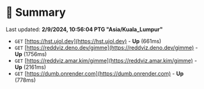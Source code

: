 # 📖 Summary
Last updated: **2/9/2024, 10:56:04 PTG "Asia/Kuala_Lumpur"**

- `GET` [https://hst.ujol.dev](https://hst.ujol.dev) - **Up** (661ms)
- `GET` [https://reddviz.deno.dev/gimme](https://reddviz.deno.dev/gimme) - **Up** (1756ms)
- `GET` [https://reddviz.amar.kim/gimme](https://reddviz.amar.kim/gimme) - **Up** (2161ms)
- `GET` [https://dumb.onrender.com](https://dumb.onrender.com) - **Up** (778ms)

